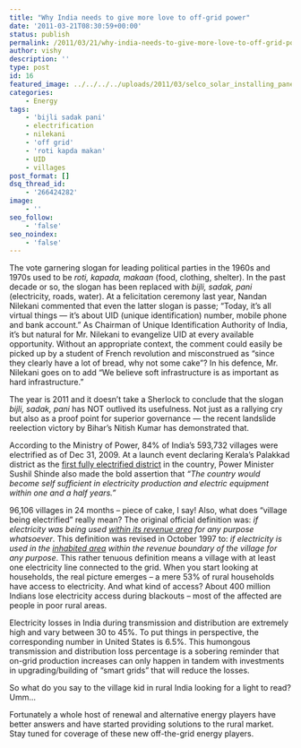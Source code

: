```yaml
---
title: "Why India needs to give more love to off-grid power"
date: '2011-03-21T08:30:59+00:00'
status: publish
permalink: /2011/03/21/why-india-needs-to-give-more-love-to-off-grid-power
author: vishy
description: ''
type: post
id: 16
featured_image: ../../../../uploads/2011/03/selco_solar_installing_panel.jpeg
categories:
    - Energy
tags:
    - 'bijli sadak pani'
    - electrification
    - nilekani
    - 'off grid'
    - 'roti kapda makan'
    - UID
    - villages
post_format: []
dsq_thread_id:
    - '266424282'
image:
    - ''
seo_follow:
    - 'false'
seo_noindex:
    - 'false'
---
```


The vote garnering slogan for leading political parties in the 1960s and 1970s used to be *roti, kapada, makaan* (food, clothing, shelter). In the past decade or so, the slogan has been replaced with *bijli, sadak, pani* (electricity, roads, water). At a felicitation ceremony last year, Nandan Nilekani commented that even the latter slogan is passe; “Today, it’s all virtual things — it’s about UID (unique identification) number, mobile phone and bank account.” As Chairman of Unique Identification Authority of India, it’s but natural for Mr. Nilekani to evangelize UID at every available opportunity. Without an appropriate context, the comment could easily be picked up by a student of French revolution and misconstrued as “since they clearly have a lot of bread, why not some cake”? In his defence, Mr. Nilekani goes on to add “We believe soft infrastructure is as important as hard infrastructure.”

The year is 2011 and it doesn’t take a Sherlock to conclude that the slogan *bijli, sadak, pani* has NOT outlived its usefulness. Not just as a rallying cry but also as a proof point for superior governance — the recent landslide reelection victory by Bihar’s Nitish Kumar has demonstrated that.

According to the Ministry of Power, 84% of India’s 593,732 villages were electrified as of Dec 31, 2009. At a launch event declaring Kerala’s Palakkad district as the [first fully electrified district](http://www.thaindian.com/newsportal/business/india-to-have-all-villages-electrified-by-2012-lead_100321207.html) in the country, Power Minister Sushil Shinde also made the bold assertion that *“The country would become self sufficient in electricity production and electric equipment within one and a half years.”*

96,106 villages in 24 months – piece of cake, I say! Also, what does “village being electrified” really mean? The original official definition was: *if electricity was being used <span style="text-decoration: underline;">within its revenue area</span> for any purpose whatsoever*. This definition was revised in October 1997 to: *if electricity is used in the <span style="text-decoration: underline;">inhabited area</span> within the revenue boundary of the village for any purpose*. This rather tenuous definition means a village with at least one electricity line connected to the grid. When you start looking at households, the real picture emerges – a mere 53% of rural households have access to electricity. And what kind of access? About 400 million Indians lose electricity access during blackouts – most of the affected are people in poor rural areas.

Electricity losses in India during transmission and distribution are extremely high and vary between 30 to 45%. To put things in perspective, the corresponding number in United States is 6.5%. This humongous transmission and distribution loss percentage is a sobering reminder that on-grid production increases can only happen in tandem with investments in upgrading/building of “smart grids” that will reduce the losses.

So what do you say to the village kid in rural India looking for a light to read? Umm…

Fortunately a whole host of renewal and alternative energy players have better answers and have started providing solutions to the rural market. Stay tuned for coverage of these new off-the-grid energy players.